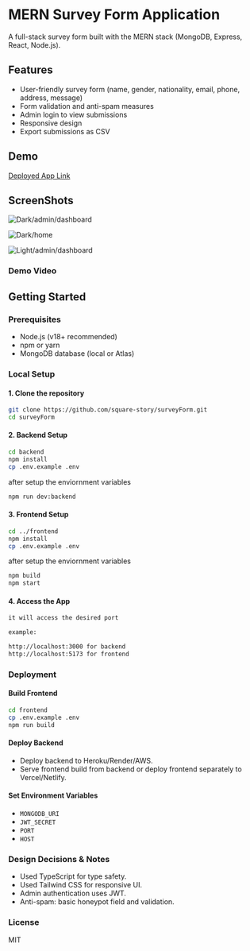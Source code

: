 # MERN Survey Form Application

A full-stack survey form built with the MERN stack (MongoDB, Express, React, Node.js).

## Features

- User-friendly survey form (name, gender, nationality, email, phone, address, message)
- Form validation and anti-spam measures
- Admin login to view submissions
- Responsive design
- Export submissions as CSV

## Demo

[Deployed App Link](https://your-deployed-app-url.com)

## ScreenShots

![Dark/admin/dashboard](https://i.vgy.me/AD3x3t.png)

![Dark/home](https://i.vgy.me/bgJx8W.png)

![Light/admin/dashboard](https://i.vgy.me/EzIMsU.png)

### Demo Video


## Getting Started

### Prerequisites

- Node.js (v18+ recommended)
- npm or yarn
- MongoDB database (local or Atlas)

### Local Setup

#### 1. Clone the repository

```bash
git clone https://github.com/square-story/surveyForm.git
cd surveyForm
```

#### 2. Backend Setup

```bash
cd backend
npm install
cp .env.example .env
```

after setup the enviornment variables

```bash
npm run dev:backend
```

#### 3. Frontend Setup

```bash
cd ../frontend
npm install
cp .env.example .env
```

after setup the enviornment variables

```bash
npm build
npm start
```

#### 4. Access the App

```bash
it will access the desired port

example:

http://localhost:3000 for backend
http://localhost:5173 for frontend
```

### Deployment

#### Build Frontend

```bash
cd frontend
cp .env.example .env
npm run build
```

#### Deploy Backend

- Deploy backend to Heroku/Render/AWS.
- Serve frontend build from backend or deploy frontend separately to Vercel/Netlify.

#### Set Environment Variables

- `MONGODB_URI`
- `JWT_SECRET`
- `PORT`
- `HOST`

### Design Decisions & Notes

- Used TypeScript for type safety.
- Used Tailwind CSS for responsive UI.
- Admin authentication uses JWT.
- Anti-spam: basic honeypot field and validation.

### License

MIT
